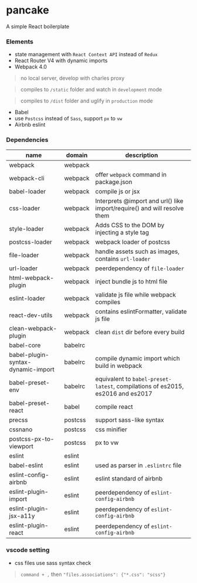 # pancake

A simple React boilerplate

### Elements
- state management with `React Context API` instead of `Redux`
- React Router V4 with dynamic imports
- Webpack 4.0
> no local server, develop with charles proxy

> compiles to `/static` folder and watch in `development` mode

> compiles to `/dist` folder and uglify in `production` mode 

- Babel
- use `Postcss` instead of `Sass`, support `px` to `vw`
- Airbnb eslint

### Dependencies
name | domain | description
-- | -- | --
webpack | webpack | 
webpack-cli | webpack | offer `webpack` command in package.json
babel-loader | webpack | compile js or jsx
css-loader | webpack | Interprets @import and url() like import/require() and will resolve them
style-loader | webpack | Adds CSS to the DOM by injecting a style tag
postcss-loader | webpack | webpack loader of postcss
file-loader | webpack | handle assets such as images, contains `url-loader`
url-loader | webpack | peerdependency of `file-loader`
html-webpack-plugin | webpack | inject bundle js to html file
eslint-loader | webpack | validate js file while webpack compiles
react-dev-utils | webpack | contains eslintFormatter, validate js file
clean-webpack-plugin | webpack | clean `dist` dir before every build
babel-core | babelrc | 
babel-plugin-syntax-dynamic-import | babelrc | compile dynamic import which build in webpack
babel-preset-env | babelrc | equivalent to `babel-preset-latest`, compilations of es2015, es2016 and es2017
babel-preset-react | babel | compile react
precss | postcss | support sass-like syntax
cssnano | postcss | css minifier
postcss-px-to-viewport | postcss | px to vw
eslint | eslint | 
babel-eslint | eslint | used as parser in `.eslintrc` file
eslint-config-airbnb | eslint | eslint standard of airbnb
eslint-plugin-import | eslint | peerdependency of `eslint-config-airbnb`
eslint-plugin-jsx-a11y | eslint | peerdependency of `eslint-config-airbnb`
eslint-plugin-react | eslint | peerdependency of `eslint-config-airbnb`


### vscode setting
- css files use sass syntax check
> `command + ,` then `"files.associations": {"*.css": "scss"}`

